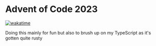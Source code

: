 # Advent of Code 2023
[![wakatime](https://wakatime.com/badge/user/53b6fb45-333d-4f8d-a389-b44d0b703f2a/project/018c3adf-9b80-4474-ae62-8ef2bddef94a.svg?style=flat-square)](https://wakatime.com/badge/user/53b6fb45-333d-4f8d-a389-b44d0b703f2a/project/018c3adf-9b80-4474-ae62-8ef2bddef94a)

Doing this mainly for fun but also to brush up on my TypeScript as it's gotten quite rusty
